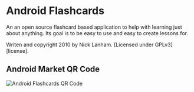 Android Flashcards
==================

An an open source flashcard based application to help with learning
just about anything. Its goal is to be easy to use and easy to create
lessons for.

Writen and copyright 2010 by Nick Lanham. [Licensed under GPLv3][license].



Android Market QR Code
----------------------
![Android Flashcards QR
Code](http://chart.apis.google.com/chart?cht=qr&chs=120x120&chl=market%3A%2F%2Fdetails%3Fid%3Dcom.secretsockssoftware.androidflashcards
 "Scan with a QR Code reader")

